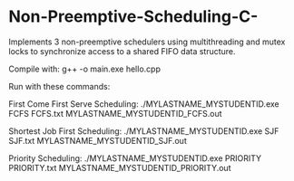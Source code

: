 # Non-Preemptive-Scheduling-C-
Implements 3 non-preemptive schedulers using multithreading and mutex locks to synchronize access to a shared FIFO data structure.

Compile with:
    g++ -o main.exe hello.cpp

Run with these commands:

First Come First Serve Scheduling:
   ./MYLASTNAME_MYSTUDENTID.exe FCFS FCFS.txt MYLASTNAME_MYSTUDENTID_FCFS.out

Shortest Job First Scheduling:
   ./MYLASTNAME_MYSTUDENTID.exe SJF SJF.txt MYLASTNAME_MYSTUDENTID_SJF.out
  
Priority Scheduling:
   ./MYLASTNAME_MYSTUDENTID.exe PRIORITY PRIORITY.txt MYLASTNAME_MYSTUDENTID_PRIORITY.out
